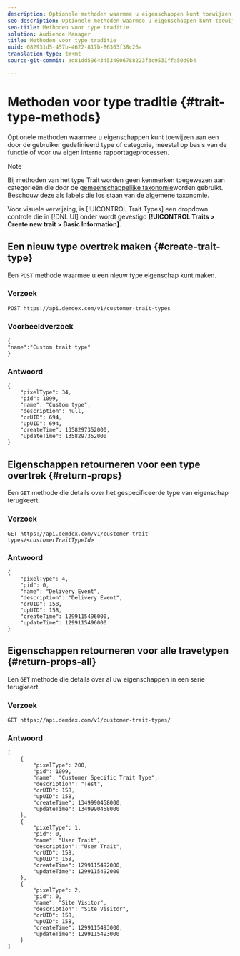 ```yaml
---
description: Optionele methoden waarmee u eigenschappen kunt toewijzen aan een door de gebruiker gedefinieerd type of categorie, meestal op basis van de functie of voor uw eigen interne rapportageprocessen.
seo-description: Optionele methoden waarmee u eigenschappen kunt toewijzen aan een door de gebruiker gedefinieerd type of categorie, meestal op basis van de functie of voor uw eigen interne rapportageprocessen.
seo-title: Methoden voor type traditie
solution: Audience Manager
title: Methoden voor type traditie
uuid: 082931d5-457b-4622-817b-86303f38c26a
translation-type: tm+mt
source-git-commit: ad81dd596434534906788223f3c9531ffa50d9b4

---
```



# Methoden voor type traditie {#trait-type-methods}

Optionele methoden waarmee u eigenschappen kunt toewijzen aan een door de gebruiker gedefinieerd type of categorie, meestal op basis van de functie of voor uw eigen interne rapportageprocessen.

<!-- c_rest_api_trait_types_intro.xml -->

>[!NOTE]
>
>Bij methoden van het type Trait worden geen kenmerken toegewezen aan categorieën die door de [gemeenschappelijke taxonomie](../../api/rest-api-main/aam-api-taxonomy.md#taxonomic-api-methods)worden gebruikt. Beschouw deze als labels die los staan van de algemene taxonomie.

Voor visuele verwijzing, is [!UICONTROL Trait Types] een dropdown controle die in [!DNL UI] onder wordt gevestigd **[!UICONTROL Traits > Create new trait > Basic Information]**.

## Een nieuw type overtrek maken {#create-trait-type}

Een `POST` methode waarmee u een nieuw type eigenschap kunt maken.

<!-- r_rest_api_create_trait_type.xml -->

### Verzoek

`POST https://api.demdex.com/v1/customer-trait-types`

### Voorbeeldverzoek

```
{
"name":"Custom trait type"
}
```

### Antwoord

```
{
    "pixelType": 34,
    "pid": 1099,
    "name": "Custom type",
    "description": null,
    "crUID": 694,
    "upUID": 694,
    "createTime": 1358297352000,
    "updateTime": 1358297352000
}
```

## Eigenschappen retourneren voor een type overtrek {#return-props}

Een `GET` methode die details over het gespecificeerde type van eigenschap terugkeert.

<!-- r_rest_api_get_trait_type.xml -->

### Verzoek

`GET https://api.demdex.com/v1/customer-trait-types/`*`<customerTraitTypeId>`*

### Antwoord

```
{
    "pixelType": 4,
    "pid": 0,
    "name": "Delivery Event",
    "description": "Delivery Event",
    "crUID": 158,
    "upUID": 158,
    "createTime": 1299115496000,
    "updateTime": 1299115496000
}
```

## Eigenschappen retourneren voor alle travetypen {#return-props-all}

Een `GET` methode die details over al uw eigenschappen in een serie terugkeert.

<!-- r_rest_api_get_trait_types.xml -->

### Verzoek

`GET https://api.demdex.com/v1/customer-trait-types/`

### Antwoord

```
[
    {
        "pixelType": 200,
        "pid": 1099,
        "name": "Customer Specific Trait Type",
        "description": "Test",
        "crUID": 158,
        "upUID": 158,
        "createTime": 1349990458000,
        "updateTime": 1349990458000
    },
    {
        "pixelType": 1,
        "pid": 0,
        "name": "User Trait",
        "description": "User Trait",
        "crUID": 158,
        "upUID": 158,
        "createTime": 1299115492000,
        "updateTime": 1299115492000
    },
    {
        "pixelType": 2,
        "pid": 0,
        "name": "Site Visitor",
        "description": "Site Visitor",
        "crUID": 158,
        "upUID": 158,
        "createTime": 1299115493000,
        "updateTime": 1299115493000
    }
]
```
